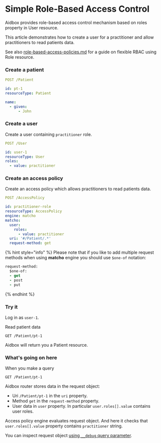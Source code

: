 # Simple Role-Based Access Control

Aidbox provides role-based access control mechanism based on roles property in User resource.

This article demonstrates how to create a user for a practitioner and allow practitioners to read patients data.

See also [role-based-access-policies.md](role-based-access-policies.md "mention") for a guide on flexible RBAC using Role resource.

### Create a patient

```yaml
POST /Patient

id: pt-1
resourceType: Patient

name:
  - given:
      - John
```

### Create a user

Create a user containing `practitioner` role.

```yaml
POST /User

id: user-1
resourceType: User
roles: 
  - value: practitioner
```

### Create an access policy

Create an access policy which allows practitioners to read patients data.

```yaml
POST /AccessPolicy

id: practitioner-role
resourceType: AccessPolicy
engine: matcho
matcho:
  user:
    roles:
      - value: practitioner
  uri: '#/Patient/.*'
  request-method: get
```

{% hint style="info" %}
Please note that if you like to add multiple request methods when using **matcho** engine you should use `$one-of` notation:

```clojure
request-method:
  $one-of:
  - get
  - post
  - put
```
{% endhint %}

### Try it

Log in as `user-1`.

Read patient data

```http
GET /Patient/pt-1
```

Aidbox will return you a Patient resource.

### What's going on here

When you make a query

```
GET /Patient/pt-1
```

Aidbox router stores data in the request object:

* Uri `/Patient/pt-1` in the `uri` property.
* Method `get` in the `request-method` property.
* User data in `user` property. In particular `user.roles[].value` contains user roles.

Access policy engine evaluates request object. And here it checks that `user.roles[].value` property contains `practitioner` string.

You can inspect request object [using `__debug` query parameter](debug.md#\_\_debug-query-string-parameter).
